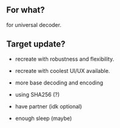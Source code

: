 ## For what?
  for universal decoder.
## Target update?
  - recreate with robustness and flexibility.
  - recreate with coolest UI/UX available.
  - more base decoding and encoding
  - using SHA256 (?)
  - have partner (idk optional)

  - enough sleep (maybe)

